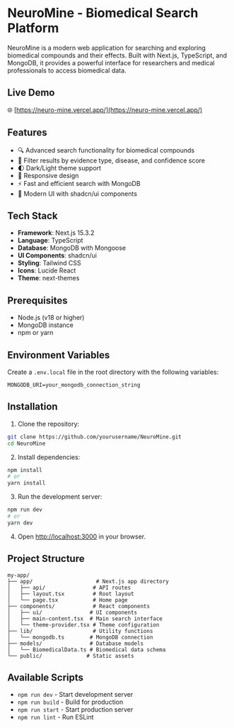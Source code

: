 # NeuroMine - Biomedical Search Platform

NeuroMine is a modern web application for searching and exploring biomedical compounds and their effects. Built with Next.js, TypeScript, and MongoDB, it provides a powerful interface for researchers and medical professionals to access biomedical data.

## Live Demo

🌐 [https://neuro-mine.vercel.app/](https://neuro-mine.vercel.app/)

## Features

- 🔍 Advanced search functionality for biomedical compounds
- 🎯 Filter results by evidence type, disease, and confidence score
- 🌓 Dark/Light theme support
- 📱 Responsive design
- ⚡ Fast and efficient search with MongoDB
- 🎨 Modern UI with shadcn/ui components

## Tech Stack

- **Framework**: Next.js 15.3.2
- **Language**: TypeScript
- **Database**: MongoDB with Mongoose
- **UI Components**: shadcn/ui
- **Styling**: Tailwind CSS
- **Icons**: Lucide React
- **Theme**: next-themes

## Prerequisites

- Node.js (v18 or higher)
- MongoDB instance
- npm or yarn

## Environment Variables

Create a `.env.local` file in the root directory with the following variables:

```env
MONGODB_URI=your_mongodb_connection_string
```

## Installation

1. Clone the repository:
```bash
git clone https://github.com/yourusername/NeuroMine.git
cd NeuroMine
```

2. Install dependencies:
```bash
npm install
# or
yarn install
```

3. Run the development server:
```bash
npm run dev
# or
yarn dev
```

4. Open [http://localhost:3000](http://localhost:3000) in your browser.

## Project Structure

```
my-app/
├── app/                    # Next.js app directory
│   ├── api/               # API routes
│   ├── layout.tsx         # Root layout
│   └── page.tsx           # Home page
├── components/            # React components
│   ├── ui/               # UI components
│   ├── main-content.tsx  # Main search interface
│   └── theme-provider.tsx # Theme configuration
├── lib/                   # Utility functions
│   └── mongodb.ts        # MongoDB connection
├── models/               # Database models
│   └── BiomedicalData.ts # Biomedical data schema
└── public/              # Static assets
```

## Available Scripts

- `npm run dev` - Start development server
- `npm run build` - Build for production
- `npm run start` - Start production server
- `npm run lint` - Run ESLint



